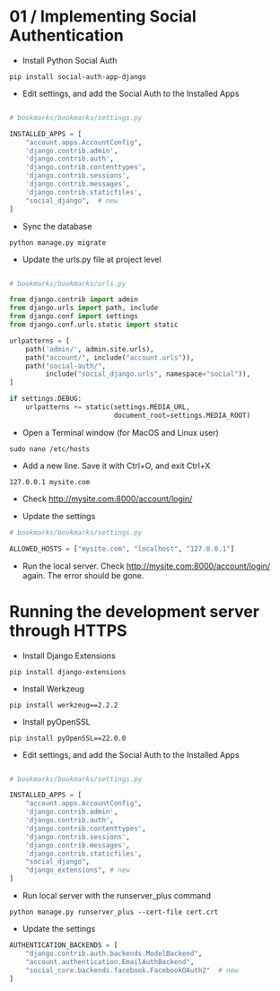 01 / Implementing Social Authentication
========================================================

* Install Python Social Auth

```shell
pip install social-auth-app-django
```

* Edit settings, and add the Social Auth to the Installed Apps
```python

# bookmarks/bookmarks/settings.py

INSTALLED_APPS = [
    "account.apps.AccountConfig",
    'django.contrib.admin',
    'django.contrib.auth',
    'django.contrib.contenttypes',
    'django.contrib.sessions',
    'django.contrib.messages',
    'django.contrib.staticfiles',
    "social_django",  # new
]

```


* Sync the database
```shell
python manage.py migrate
```

* Update the urls.py file at project level
```python

# bookmarks/bookmarks/urls.py

from django.contrib import admin
from django.urls import path, include
from django.conf import settings
from django.conf.urls.static import static

urlpatterns = [
    path('admin/', admin.site.urls),
    path("account/", include("account.urls")),
    path("social-auth/",
         include("social_django.urls", namespace="social")),
]

if settings.DEBUG:
    urlpatterns += static(settings.MEDIA_URL,
                          document_root=settings.MEDIA_ROOT)

```

* Open a Terminal window (for MacOS and Linux user)
```shell
sudo nano /etc/hosts
```

* Add a new line. Save it with Ctrl+O, and exit Ctrl+X   
```shell
127.0.0.1 mysite.com
```

* Check  http://mysite.com:8000/account/login/

* Update the settings
```python
# bookmarks/bookmarks/settings.py

ALLOWED_HOSTS = ["mysite.com", "localhost", "127.0.0.1"]
```

* Run the local server. Check http://mysite.com:8000/account/login/  again. The error should be gone.


Running the development server through HTTPS
========================================================

* Install Django Extensions
```shell
pip install django-extensions
```

* Install Werkzeug
```shell
pip install werkzeug==2.2.2
```

* Install pyOpenSSL
```shell
pip install pyOpenSSL==22.0.0
```

* Edit settings, and add the Social Auth to the Installed Apps
```python

# bookmarks/bookmarks/settings.py

INSTALLED_APPS = [
    "account.apps.AccountConfig",
    'django.contrib.admin',
    'django.contrib.auth',
    'django.contrib.contenttypes',
    'django.contrib.sessions',
    'django.contrib.messages',
    'django.contrib.staticfiles',
    "social_django",
    "django_extensions", # new
]

```

* Run local server with the runserver_plus command
```shell
python manage.py runserver_plus --cert-file cert.crt
```

* Update the settings
```python
AUTHENTICATION_BACKENDS = [
    "django.contrib.auth.backends.ModelBackend",
    "account.authentication.EmailAuthBackend",
    "social_core.backends.facebook.FacebookOAuth2"  # new
]
```
